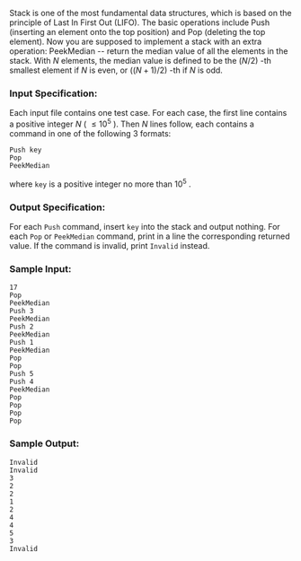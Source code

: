 <!-- Title
Stack (30)
-->
Stack is one of the most fundamental data structures, which is based on the
principle of Last In First Out (LIFO). The basic operations include Push
(inserting an element onto the top position) and Pop (deleting the top
element). Now you are supposed to implement a stack with an extra operation:
PeekMedian -- return the median value of all the elements in the stack. With
$N$ elements, the median value is defined to be the $(N/2)$ -th smallest
element if $N$ is even, or $((N+1)/2)$ -th if $N$ is odd.

### Input Specification:

Each input file contains one test case. For each case, the first line contains
a positive integer $N$ ( $\le 10^5$ ). Then $N$ lines follow, each contains a
command in one of the following 3 formats:

    
    
    Push key
    Pop
    PeekMedian

where `key` is a positive integer no more than $10^5$ .

### Output Specification:

For each `Push` command, insert `key` into the stack and output nothing. For
each `Pop` or `PeekMedian` command, print in a line the corresponding returned
value. If the command is invalid, print `Invalid` instead.

### Sample Input:

    
    
    17
    Pop
    PeekMedian
    Push 3
    PeekMedian
    Push 2
    PeekMedian
    Push 1
    PeekMedian
    Pop
    Pop
    Push 5
    Push 4
    PeekMedian
    Pop
    Pop
    Pop
    Pop

### Sample Output:

    
    
    Invalid
    Invalid
    3
    2
    2
    1
    2
    4
    4
    5
    3
    Invalid

